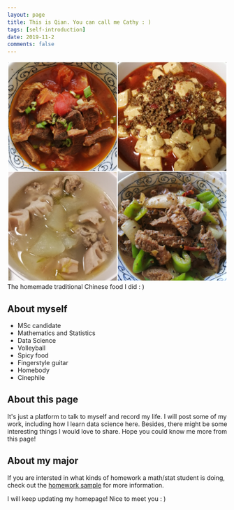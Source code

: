 ```yaml
---
layout: page
title: This is Qian. You can call me Cathy : )
tags: [self-introduction]
date: 2019-11-2
comments: false
---
```


![](food.jpg)
The homemade traditional Chinese food I did : )


## About myself
* MSc candidate
* Mathematics and Statistics
* Data Science
* Volleyball
* Spicy food
* Fingerstyle guitar
* Homebody
* Cinephile

## About this page

It's just a platform to talk to myself and record my life. I will post some of my work, including how I learn data science here. Besides, there might be some interesting things I would love to share. Hope you could know me more from this page!



## About my major

If you are intersted in what kinds of homework a math/stat student is doing, check out the [homework sample](https://autumn-grass.github.io/QianWang/Homework_samples-post/) for more information. 
      
I will keep updating my homepage! Nice to meet you : )
